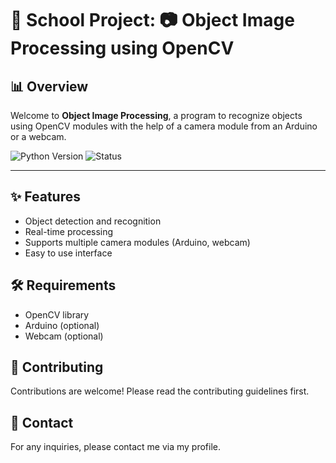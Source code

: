 # 🏫 School Project: 📷 Object Image Processing using OpenCV

## 📊 Overview

Welcome to **Object Image Processing**, a program to recognize objects using OpenCV modules with the help of a camera module from an Arduino or a webcam.

![Python Version](https://img.shields.io/badge/Python-%3E%3D3.10-3776AB?style=for-the-badge&logo=python)
![Status](https://img.shields.io/badge/Status-Ongoing-orange?style=for-the-badge)

---
## ✨ Features

- Object detection and recognition
- Real-time processing
- Supports multiple camera modules (Arduino, webcam)
- Easy to use interface

## 🛠 Requirements

- OpenCV library
- Arduino (optional)
- Webcam (optional)

## 🤝 Contributing
Contributions are welcome! Please read the contributing guidelines first.

## 📧 Contact
For any inquiries, please contact me via my profile.
